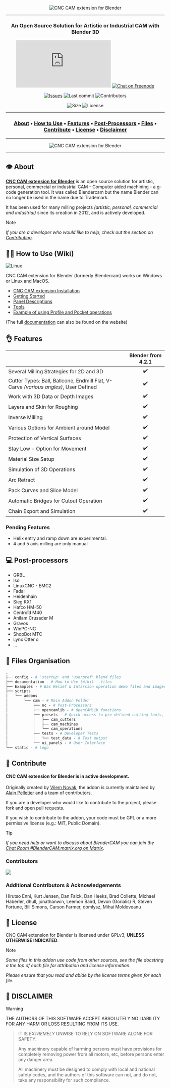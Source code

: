 <div align="center">

![CNC CAM extension for Blender](documentation/images/logo.png)

- - -

### An Open Source Solution for Artistic or Industrial CAM with Blender 3D

[![Chat on Matrix](https://img.shields.io/matrix/blendercam:matrix.org?label=Chat%20on%20Matrix)](https://riot.im/app/#/room/#blendercam:matrix.org)
[![Chat on Freenode](https://img.shields.io/badge/chat-on%20freenode-brightgreen.svg)](http://webchat.freenode.net/?channels=%23blendercam)

[![Issues](https://img.shields.io/github/issues/vilemduha/blendercam)](https://github.com/vilemduha/blendercam)
![Last commit](https://img.shields.io/github/last-commit/vilemduha/blendercam)
![Contributors](https://img.shields.io/github/contributors/vilemduha/blendercam)

![Size](https://img.shields.io/github/repo-size/vilemduha/blendercam)
![License](https://img.shields.io/github/license/vilemduha/blendercam)

- - -

### [About](#About) • [How to Use](#-how-to-use-wiki) • [Features](#-features) • [Post-Processors](#-post-processors) • [Files](#-files-organisation) • [Contribute](#-contribute) • [License](#-license) • [Disclaimer](#-disclaimer)

- - - 

![CNC CAM extension for Blender](documentation/images/suzanne.gif)

- - -

</div>

## 👁️ About
[**CNC CAM extension for Blender**](https://blendercam.com/) is an open source solution for artistic, personal, commercial or industrial CAM - Computer aided machining - a g-code generation tool.  It was called Blendercam but the name Blender can no longer be used in the name due to Trademark.


It has been used for many milling projects _(artistic, personal, commercial and industrial)_ since its creation in 2012, and is actively developed. 

> [!NOTE]
> _If you are a developer who would like to help, check out the section on [Contributing](#-contribute)._

## 👨‍🎓 How to Use (Wiki)

![Linux](https://img.shields.io/badge/Plateform-Linux%20|%20MacOS%20|%20Windows-brightgreen.svg)

CNC CAM extension for Blender (formerly Blendercam) works on Windows or Linux and MacOS.

* [CNC CAM extension Installation](documentation/Blendercam%20Installation.md)
* [Getting Started](documentation/Getting%20started.md)
* [Panel Descriptions](documentation/Blendercam-Panel-Descriptions.md)
* [Tools](documentation/Blendercam-Tools.md)
* [Example of using Profile and Pocket operations](documentation/Profile%20and%20Pocket%20operations.md)

(The full [documentation](https://blendercam.com/documentation/) can also be found on the website)
## 👌 Features

|                            | Blender from 4.2.1
| -------------------------- | :----------------: |
| Several Milling Strategies for 2D and 3D          |         ✔️        |
| Cutter Types: Ball, Ballcone, Endmill Flat, V-Carve _(various angles)_, User Defined             |         ✔️         |  
| Work with 3D Data or Depth Images       |         ✔️         |  
| Layers and Skin for Roughing |         ✔️         |  
| Inverse Milling   |         ✔️         |  
| Various Options for Ambient around Model  |         ✔️         |  
| Protection of Vertical Surfaces       |         ✔️         |  
| Stay Low - Option for Movement       |         ✔️         |  
| Material Size Setup  |         ✔️         |  
| Simulation of 3D Operations        |         ✔️         |  
| Arc Retract   |         ✔️         |  
| Pack Curves and Slice Model   |         ✔️         |  
| Automatic Bridges for Cutout Operation   |         ✔️         |  
| Chain Export and Simulation  |         ✔️         |   

### Pending Features
* Helix entry and ramp down are experimental.
* 4 and 5 axis milling are only manual


## 💻 Post-processors
* GRBL
* Iso
* LinuxCNC - EMC2
* Fadal
* Heidenhain
* Sieg KX1
* Hafco HM-50
* Centroïd M40
* Anilam Crusader M
* Gravos
* WinPC-NC
* ShopBot MTC
* Lynx Otter o
* ...


## 📒 Files Organisation

```graphql
.
├── config - # 'startup' and 'userpref' blend files
├── documentation - # How to Use (Wiki) - files
├── Examples - # Bas Relief & Intarsion operation demo files and images
├── scripts
│   └── addons
│       └── cam - # Main Addon Folder
│           ├── nc - # Post-Processors
│           ├── opencamlib - # OpenCAMLib functions
│           ├── presets - # Quick access to pre-defined cutting tools, machines and operations
│           │   ├── cam_cutters
│           │   ├── cam_machines
│           │   └── cam_operations
│           ├── tests - # Developer Tests
│           │   └── test_data - # Test output
│           └── ui_panels - # User Interface
└── static - # Logo

```



## 🤝 Contribute
#### CNC CAM extension for Blender is in active development.

Originally created by [Vilem Novak](https://github.com/vilemduha), the addon is currently maintained by [Alain Pelletier](https://github.com/pppalain) and a team of contributors. 

If you are a developer who would like to contribute to the project, please fork and open pull requests.

If you wish to contribute to the addon, your code must be GPL or a more permissive license (e.g.: MIT, Public Domain).

> [!TIP]
> _If you need help or want to discuss about BlenderCAM you can join the [Chat Room #BlenderCAM:matrix.org on Matrix](https://riot.im/app/#/room/#blendercam:matrix.org)._

### Contributors
<a href="https://github.com/pppalain/blendercam/graphs/contributors">
  <img src="https://contrib.rocks/image?repo=pppalain/blendercam" />
</a>

### Additional Contributors & Acknowledgements
Hirutso Enni, Kurt Jensen, Dan Falck, Dan Heeks, Brad Collette, Michael Haberler, dhull, jonathanwin, Leemon Baird, Devon (Gorialis) R, Steven Fortune, Bill Simons, Carson Farmer, domlysz, Mihai Moldoveanu

## 🪪 License
CNC CAM extension for Blender is licensed under GPLv3, __UNLESS OTHERWISE INDICATED__.

> [!NOTE]
> _Some files in this addon use code from other sources, see the file docstring a the top of each file for attribution and license information._
> 
> _Please ensure that you read and abide by the license terms given for each file._

## 🤕 DISCLAIMER
> [!WARNING]
THE AUTHORS OF THIS SOFTWARE ACCEPT ABSOLUTELY NO LIABILITY FOR
ANY HARM OR LOSS RESULTING FROM ITS USE.
> 
> IT IS _EXTREMELY_ UNWISE
TO RELY ON SOFTWARE ALONE FOR SAFETY.
> 
> Any machinery capable of
harming persons must have provisions for completely removing power
from all motors, etc, before persons enter any danger area.
>
> All
machinery must be designed to comply with local and national safety
codes, and the authors of this software can not, and do not, take
any responsibility for such compliance.
